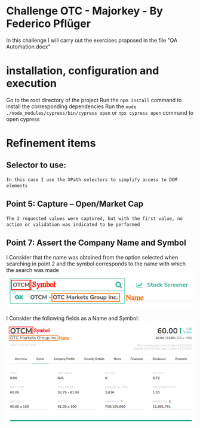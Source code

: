 # **Challenge OTC - Majorkey - By Federico Pflüger**

In this challenge I will carry out the exercises proposed in the file "QA Automation.docx"

# installation, configuration and execution
Go to the root directory of the project
Run the `npm install` command to install the corresponding dependencies
Run the `node ./node_modules/cypress/bin/cypress open` or `npx cypress open` command to open cypress

# Refinement items

## Selector to use: 
	In this case I use the XPath selectors to simplify access to DOM elements
    
## Point 5: Capture – Open/Market Cap
	The 2 requested values ​​were captured, but with the first value, no action or validation was indicated to be performed
    
## Point 7: Assert the Company Name and Symbol
    

        
I Consider that the name was obtained from the option selected when searching in point 2 and the symbol corresponds to the name with which the search was made
	![alt text](resources/option_with_name.png)


I Consider the following fields as a Name and Symbol:
	![alt text](resources/name_and_symbol.png)
